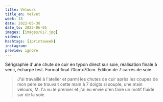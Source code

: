 ```yaml
---
title: Velours
title_en: Velvet
week: 18
date: 2022-05-30
date_to: 2022-06-05
images: [images/017.jpg]
videos: 
hashtags: [1printaweek]
instagram: 
preview: ignore
---
```




Sérigraphie d'une chute de cuir en typon direct sur soie, réalisation finale à venir, écharpe test. Format final 70cmx70cm. Édition de 7 carrés de soie.

> J'ai travaillé à l'atelier et parmi les chutes de cuir après les coupes de mon père se trouvait cette main à 7 doigts si souple, une main velours, M. l'a vu le premier et j'ai eu envie d'en faire un motif fluide sur de la soie.
>

